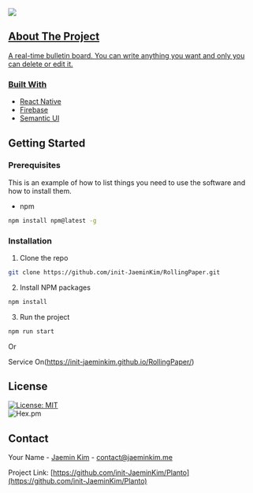 <a href="https://www.linkedin.com/in/jaemin-kim-8765a01b6/">
<img src="https://img.shields.io/badge/linkedin-%230077B5.svg?&style=for-the-badge&logo=linkedin&logoColor=white" />

<!-- ABOUT THE PROJECT -->

## About The Project

A real-time bulletin board. You can write anything you want and only you can delete or edit it.

### Built With

- [React Native](https://reactnative.dev)
- [Firebase](https://firebase.google.com/)
- [Semantic UI](https://semantic-ui.com/)

<!-- GETTING STARTED -->

## Getting Started

### Prerequisites

This is an example of how to list things you need to use the software and how to install them.

- npm

```sh
npm install npm@latest -g
```

### Installation

1. Clone the repo

```sh
git clone https://github.com/init-JaeminKim/RollingPaper.git
```

2. Install NPM packages

```sh
npm install
```
3. Run the project

```sh
npm run start
```

Or 

Service On(https://init-jaeminkim.github.io/RollingPaper/)

<!-- LICENSE -->

## License
[![License: MIT](https://img.shields.io/badge/License-MIT-yellow.svg)](https://opensource.org/licenses/MIT)  
![Hex.pm](https://img.shields.io/hexpm/l/apa)

<!-- CONTACT -->

## Contact

Your Name - [Jaemin Kim](contact@jaeminkim.me) - contact@jaeminkim.me

Project Link: [https://github.com/init-JaeminKim/Planto](https://github.com/init-JaeminKim/Planto)
